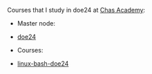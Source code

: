 Courses that I study in doe24 at [Chas Academy](https://chasacademy.se/):

- Master node:
- [doe24](./doe24.org)

- Courses:
- [linux-bash-doe24](./linux-bash-doe24/linux_bash_doe24.org)
